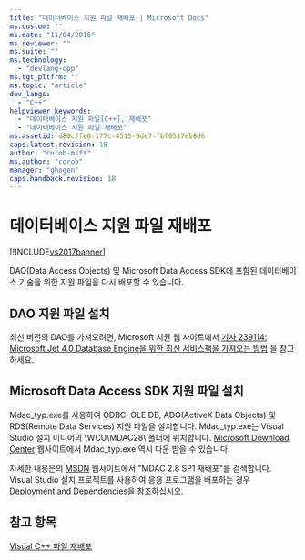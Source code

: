 ```yaml
---
title: "데이터베이스 지원 파일 재배포 | Microsoft Docs"
ms.custom: ""
ms.date: "11/04/2016"
ms.reviewer: ""
ms.suite: ""
ms.technology: 
  - "devlang-cpp"
ms.tgt_pltfrm: ""
ms.topic: "article"
dev_langs: 
  - "C++"
helpviewer_keywords: 
  - "데이터베이스 지원 파일[C++], 재배포"
  - "데이터베이스 지원 파일 재배포"
ms.assetid: d80cffe0-177c-4515-9de7-fbf0517eb8d6
caps.latest.revision: 18
author: "corob-msft"
ms.author: "corob"
manager: "ghogen"
caps.handback.revision: 18
---
```

# 데이터베이스 지원 파일 재배포
[!INCLUDE[vs2017banner](../assembler/inline/includes/vs2017banner.md)]

DAO\(Data Access Objects\) 및 Microsoft Data Access SDK에 포함된 데이터베이스 기술을 위한 지원 파일을 다시 배포할 수 있습니다.  
  
## DAO 지원 파일 설치  
 최신 버전의 DAO를 가져오려면, Microsoft 지원 웹 사이트에서 [기사 239114: Microsoft Jet 4.0 Database Engine을 위한 최신 서비스팩을 가져오는 방법](http://go.microsoft.com/fwlink/?LinkId=198014) 을 참고하세요.  
  
## Microsoft Data Access SDK 지원 파일 설치  
 Mdac\_typ.exe를 사용하여 ODBC, OLE DB, ADO\(ActiveX Data Objects\) 및 RDS\(Remote Data Services\) 지원 파일을 설치합니다.  Mdac\_typ.exe는 Visual Studio 설치 미디어의 \\WCU\\MDAC28\\ 폴더에 위치합니다.  [Microsoft Download Center](http://go.microsoft.com/fwlink/?LinkId=198015) 웹사이트에서 Mdac\_typ.exe 역시 다운 받을 수 있습니다.  
  
 자세한 내용은의 [MSDN](http://go.microsoft.com/fwlink/?LinkId=198016) 웹사이트에서 "MDAC 2.8 SP1 재배포"를 검색합니다.  Visual Studio 설치 프로젝트를 사용하여 응용 프로그램을 배포하는 경우 [Deployment and Dependencies](http://msdn.microsoft.com/ko-kr/49e9b84d-bd6a-4388-b9ac-46ea79cf0733)을 참조하십시오.  
  
## 참고 항목  
 [Visual C\+\+ 파일 재배포](../ide/redistributing-visual-cpp-files.md)